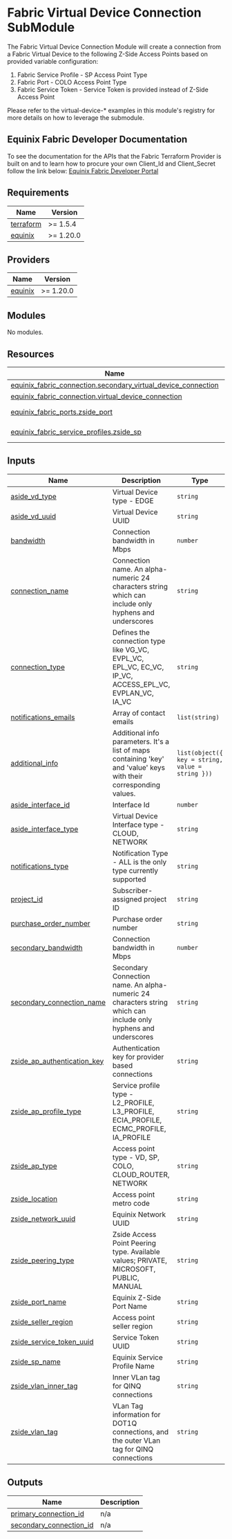 # Fabric Virtual Device Connection SubModule

The Fabric Virtual Device Connection Module will create a connection from a Fabric Virtual Device to the following 
Z-Side Access Points based on provided variable configuration:
1. Fabric Service Profile - SP Access Point Type
2. Fabric Port - COLO Access Point Type
3. Fabric Service Token - Service Token is provided instead of Z-Side Access Point

Please refer to the virtual-device-* examples in this module's registry for more details on how to leverage the submodule.

<!-- Begin Module Docs (Do not edit contents) -->
## Equinix Fabric Developer Documentation

To see the documentation for the APIs that the Fabric Terraform Provider is built on
and to learn how to procure your own Client_Id and Client_Secret follow the link below:
[Equinix Fabric Developer Portal](https://developer.equinix.com/docs?page=/dev-docs/fabric/overview)
<!-- End Module Docs -->

<!-- BEGIN_TF_DOCS -->
## Requirements

| Name | Version |
|------|---------|
| <a name="requirement_terraform"></a> [terraform](#requirement\_terraform) | >= 1.5.4 |
| <a name="requirement_equinix"></a> [equinix](#requirement\_equinix) | >= 1.20.0 |

## Providers

| Name | Version |
|------|---------|
| <a name="provider_equinix"></a> [equinix](#provider\_equinix) | >= 1.20.0 |

## Modules

No modules.

## Resources

| Name | Type |
|------|------|
| [equinix_fabric_connection.secondary_virtual_device_connection](https://registry.terraform.io/providers/equinix/equinix/latest/docs/resources/fabric_connection) | resource |
| [equinix_fabric_connection.virtual_device_connection](https://registry.terraform.io/providers/equinix/equinix/latest/docs/resources/fabric_connection) | resource |
| [equinix_fabric_ports.zside_port](https://registry.terraform.io/providers/equinix/equinix/latest/docs/data-sources/fabric_ports) | data source |
| [equinix_fabric_service_profiles.zside_sp](https://registry.terraform.io/providers/equinix/equinix/latest/docs/data-sources/fabric_service_profiles) | data source |

## Inputs

| Name | Description | Type | Default | Required |
|------|-------------|------|---------|:--------:|
| <a name="input_aside_vd_type"></a> [aside\_vd\_type](#input\_aside\_vd\_type) | Virtual Device type - EDGE | `string` | n/a | yes |
| <a name="input_aside_vd_uuid"></a> [aside\_vd\_uuid](#input\_aside\_vd\_uuid) | Virtual Device UUID | `string` | n/a | yes |
| <a name="input_bandwidth"></a> [bandwidth](#input\_bandwidth) | Connection bandwidth in Mbps | `number` | n/a | yes |
| <a name="input_connection_name"></a> [connection\_name](#input\_connection\_name) | Connection name. An alpha-numeric 24 characters string which can include only hyphens and underscores | `string` | n/a | yes |
| <a name="input_connection_type"></a> [connection\_type](#input\_connection\_type) | Defines the connection type like VG\_VC, EVPL\_VC, EPL\_VC, EC\_VC, IP\_VC, ACCESS\_EPL\_VC, EVPLAN\_VC, IA\_VC | `string` | n/a | yes |
| <a name="input_notifications_emails"></a> [notifications\_emails](#input\_notifications\_emails) | Array of contact emails | `list(string)` | n/a | yes |
| <a name="input_additional_info"></a> [additional\_info](#input\_additional\_info) | Additional info parameters. It's a list of maps containing 'key' and 'value' keys with their corresponding values. | `list(object({ key = string, value = string }))` | `[]` | no |
| <a name="input_aside_interface_id"></a> [aside\_interface\_id](#input\_aside\_interface\_id) | Interface Id | `number` | `null` | no |
| <a name="input_aside_interface_type"></a> [aside\_interface\_type](#input\_aside\_interface\_type) | Virtual Device Interface type - CLOUD, NETWORK | `string` | `""` | no |
| <a name="input_notifications_type"></a> [notifications\_type](#input\_notifications\_type) | Notification Type - ALL is the only type currently supported | `string` | `"ALL"` | no |
| <a name="input_project_id"></a> [project\_id](#input\_project\_id) | Subscriber-assigned project ID | `string` | `""` | no |
| <a name="input_purchase_order_number"></a> [purchase\_order\_number](#input\_purchase\_order\_number) | Purchase order number | `string` | `""` | no |
| <a name="input_secondary_bandwidth"></a> [secondary\_bandwidth](#input\_secondary\_bandwidth) | Connection bandwidth in Mbps | `number` | `0` | no |
| <a name="input_secondary_connection_name"></a> [secondary\_connection\_name](#input\_secondary\_connection\_name) | Secondary Connection name. An alpha-numeric 24 characters string which can include only hyphens and underscores | `string` | `""` | no |
| <a name="input_zside_ap_authentication_key"></a> [zside\_ap\_authentication\_key](#input\_zside\_ap\_authentication\_key) | Authentication key for provider based connections | `string` | `""` | no |
| <a name="input_zside_ap_profile_type"></a> [zside\_ap\_profile\_type](#input\_zside\_ap\_profile\_type) | Service profile type - L2\_PROFILE, L3\_PROFILE, ECIA\_PROFILE, ECMC\_PROFILE, IA\_PROFILE | `string` | `""` | no |
| <a name="input_zside_ap_type"></a> [zside\_ap\_type](#input\_zside\_ap\_type) | Access point type - VD, SP, COLO, CLOUD\_ROUTER, NETWORK | `string` | `""` | no |
| <a name="input_zside_location"></a> [zside\_location](#input\_zside\_location) | Access point metro code | `string` | `""` | no |
| <a name="input_zside_network_uuid"></a> [zside\_network\_uuid](#input\_zside\_network\_uuid) | Equinix Network UUID | `string` | `""` | no |
| <a name="input_zside_peering_type"></a> [zside\_peering\_type](#input\_zside\_peering\_type) | Zside Access Point Peering type. Available values; PRIVATE, MICROSOFT, PUBLIC, MANUAL | `string` | `""` | no |
| <a name="input_zside_port_name"></a> [zside\_port\_name](#input\_zside\_port\_name) | Equinix Z-Side Port Name | `string` | `""` | no |
| <a name="input_zside_seller_region"></a> [zside\_seller\_region](#input\_zside\_seller\_region) | Access point seller region | `string` | `""` | no |
| <a name="input_zside_service_token_uuid"></a> [zside\_service\_token\_uuid](#input\_zside\_service\_token\_uuid) | Service Token UUID | `string` | `""` | no |
| <a name="input_zside_sp_name"></a> [zside\_sp\_name](#input\_zside\_sp\_name) | Equinix Service Profile Name | `string` | `""` | no |
| <a name="input_zside_vlan_inner_tag"></a> [zside\_vlan\_inner\_tag](#input\_zside\_vlan\_inner\_tag) | Inner VLan tag for QINQ connections | `string` | `""` | no |
| <a name="input_zside_vlan_tag"></a> [zside\_vlan\_tag](#input\_zside\_vlan\_tag) | VLan Tag information for DOT1Q connections, and the outer VLan tag for QINQ connections | `string` | `""` | no |

## Outputs

| Name | Description |
|------|-------------|
| <a name="output_primary_connection_id"></a> [primary\_connection\_id](#output\_primary\_connection\_id) | n/a |
| <a name="output_secondary_connection_id"></a> [secondary\_connection\_id](#output\_secondary\_connection\_id) | n/a |
<!-- END_TF_DOCS -->

